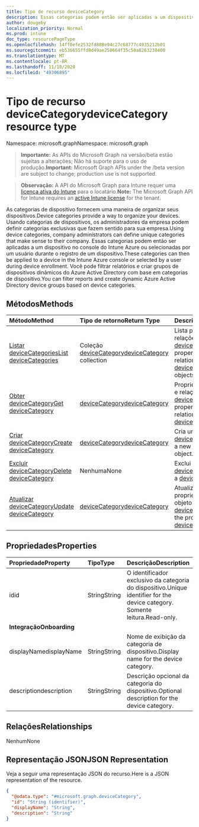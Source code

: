 ```yaml
---
title: Tipo de recurso deviceCategory
description: Essas categorias podem então ser aplicadas a um dispositivo no console do Intune Azure ou selecionadas por um usuário durante o registro de um dispositivo. Você pode filtrar relatórios e criar grupos de dispositivos dinâmicos do Azure Active Directory com base em categorias de dispositivo.
author: dougeby
localization_priority: Normal
ms.prod: intune
doc_type: resourcePageType
ms.openlocfilehash: 14ff0efe2532fd808e94c27c68777c4935212b01
ms.sourcegitcommit: eb536655ffd8d49ae258664f35c50a8263238400
ms.translationtype: MT
ms.contentlocale: pt-BR
ms.lasthandoff: 11/18/2020
ms.locfileid: "49306895"
---
```

# <a name="devicecategory-resource-type"></a><span data-ttu-id="b4b71-104">Tipo de recurso deviceCategory</span><span class="sxs-lookup"><span data-stu-id="b4b71-104">deviceCategory resource type</span></span>

<span data-ttu-id="b4b71-105">Namespace: microsoft.graph</span><span class="sxs-lookup"><span data-stu-id="b4b71-105">Namespace: microsoft.graph</span></span>

> <span data-ttu-id="b4b71-106">**Importante:** As APIs do Microsoft Graph na versão/beta estão sujeitas a alterações; Não há suporte para o uso de produção.</span><span class="sxs-lookup"><span data-stu-id="b4b71-106">**Important:** Microsoft Graph APIs under the /beta version are subject to change; production use is not supported.</span></span>

> <span data-ttu-id="b4b71-107">**Observação:** A API do Microsoft Graph para Intune requer uma [licença ativa do Intune](https://go.microsoft.com/fwlink/?linkid=839381) para o locatário.</span><span class="sxs-lookup"><span data-stu-id="b4b71-107">**Note:** The Microsoft Graph API for Intune requires an [active Intune license](https://go.microsoft.com/fwlink/?linkid=839381) for the tenant.</span></span>

<span data-ttu-id="b4b71-108">As categorias de dispositivo fornecem uma maneira de organizar seus dispositivos.</span><span class="sxs-lookup"><span data-stu-id="b4b71-108">Device categories provide a way to organize your devices.</span></span> <span data-ttu-id="b4b71-109">Usando categorias de dispositivos, os administradores da empresa podem definir categorias exclusivas que fazem sentido para sua empresa.</span><span class="sxs-lookup"><span data-stu-id="b4b71-109">Using device categories, company administrators can define unique categories that make sense to their company.</span></span> <span data-ttu-id="b4b71-110">Essas categorias podem então ser aplicadas a um dispositivo no console do Intune Azure ou selecionadas por um usuário durante o registro de um dispositivo.</span><span class="sxs-lookup"><span data-stu-id="b4b71-110">These categories can then be applied to a device in the Intune Azure console or selected by a user during device enrollment.</span></span> <span data-ttu-id="b4b71-111">Você pode filtrar relatórios e criar grupos de dispositivos dinâmicos do Azure Active Directory com base em categorias de dispositivo.</span><span class="sxs-lookup"><span data-stu-id="b4b71-111">You can filter reports and create dynamic Azure Active Directory device groups based on device categories.</span></span>

## <a name="methods"></a><span data-ttu-id="b4b71-112">Métodos</span><span class="sxs-lookup"><span data-stu-id="b4b71-112">Methods</span></span>
|<span data-ttu-id="b4b71-113">Método</span><span class="sxs-lookup"><span data-stu-id="b4b71-113">Method</span></span>|<span data-ttu-id="b4b71-114">Tipo de retorno</span><span class="sxs-lookup"><span data-stu-id="b4b71-114">Return Type</span></span>|<span data-ttu-id="b4b71-115">Descrição</span><span class="sxs-lookup"><span data-stu-id="b4b71-115">Description</span></span>|
|:---|:---|:---|
|[<span data-ttu-id="b4b71-116">Listar deviceCategories</span><span class="sxs-lookup"><span data-stu-id="b4b71-116">List deviceCategories</span></span>](../api/intune-shared-devicecategory-list.md)|<span data-ttu-id="b4b71-117">Coleção [deviceCategory](../resources/intune-shared-devicecategory.md)</span><span class="sxs-lookup"><span data-stu-id="b4b71-117">[deviceCategory](../resources/intune-shared-devicecategory.md) collection</span></span>|<span data-ttu-id="b4b71-118">Lista propriedades e relações dos objetos [deviceCategory](../resources/intune-shared-devicecategory.md).</span><span class="sxs-lookup"><span data-stu-id="b4b71-118">List properties and relationships of the [deviceCategory](../resources/intune-shared-devicecategory.md) objects.</span></span>|
|[<span data-ttu-id="b4b71-119">Obter deviceCategory</span><span class="sxs-lookup"><span data-stu-id="b4b71-119">Get deviceCategory</span></span>](../api/intune-shared-devicecategory-get.md)|[<span data-ttu-id="b4b71-120">deviceCategory</span><span class="sxs-lookup"><span data-stu-id="b4b71-120">deviceCategory</span></span>](../resources/intune-shared-devicecategory.md)|<span data-ttu-id="b4b71-121">Propriedades de leitura e relações do objeto [deviceCategory](../resources/intune-shared-devicecategory.md).</span><span class="sxs-lookup"><span data-stu-id="b4b71-121">Read properties and relationships of the [deviceCategory](../resources/intune-shared-devicecategory.md) object.</span></span>|
|[<span data-ttu-id="b4b71-122">Criar deviceCategory</span><span class="sxs-lookup"><span data-stu-id="b4b71-122">Create deviceCategory</span></span>](../api/intune-shared-devicecategory-create.md)|[<span data-ttu-id="b4b71-123">deviceCategory</span><span class="sxs-lookup"><span data-stu-id="b4b71-123">deviceCategory</span></span>](../resources/intune-shared-devicecategory.md)|<span data-ttu-id="b4b71-124">Cria um novo objeto [deviceCategory](../resources/intune-shared-devicecategory.md).</span><span class="sxs-lookup"><span data-stu-id="b4b71-124">Create a new [deviceCategory](../resources/intune-shared-devicecategory.md) object.</span></span>|
|[<span data-ttu-id="b4b71-125">Excluir deviceCategory</span><span class="sxs-lookup"><span data-stu-id="b4b71-125">Delete deviceCategory</span></span>](../api/intune-shared-devicecategory-delete.md)|<span data-ttu-id="b4b71-126">Nenhuma</span><span class="sxs-lookup"><span data-stu-id="b4b71-126">None</span></span>|<span data-ttu-id="b4b71-127">Exclui um [deviceCategory](../resources/intune-shared-devicecategory.md).</span><span class="sxs-lookup"><span data-stu-id="b4b71-127">Deletes a [deviceCategory](../resources/intune-shared-devicecategory.md).</span></span>|
|[<span data-ttu-id="b4b71-128">Atualizar deviceCategory</span><span class="sxs-lookup"><span data-stu-id="b4b71-128">Update deviceCategory</span></span>](../api/intune-shared-devicecategory-update.md)|[<span data-ttu-id="b4b71-129">deviceCategory</span><span class="sxs-lookup"><span data-stu-id="b4b71-129">deviceCategory</span></span>](../resources/intune-shared-devicecategory.md)|<span data-ttu-id="b4b71-130">Atualiza as propriedades de um objeto [deviceCategory](../resources/intune-shared-devicecategory.md).</span><span class="sxs-lookup"><span data-stu-id="b4b71-130">Update the properties of a [deviceCategory](../resources/intune-shared-devicecategory.md) object.</span></span>|

## <a name="properties"></a><span data-ttu-id="b4b71-131">Propriedades</span><span class="sxs-lookup"><span data-stu-id="b4b71-131">Properties</span></span>
|<span data-ttu-id="b4b71-132">Propriedade</span><span class="sxs-lookup"><span data-stu-id="b4b71-132">Property</span></span>|<span data-ttu-id="b4b71-133">Tipo</span><span class="sxs-lookup"><span data-stu-id="b4b71-133">Type</span></span>|<span data-ttu-id="b4b71-134">Descrição</span><span class="sxs-lookup"><span data-stu-id="b4b71-134">Description</span></span>|
|:---|:---|:---|
|<span data-ttu-id="b4b71-135">id</span><span class="sxs-lookup"><span data-stu-id="b4b71-135">id</span></span>|<span data-ttu-id="b4b71-136">String</span><span class="sxs-lookup"><span data-stu-id="b4b71-136">String</span></span>|<span data-ttu-id="b4b71-137">O identificador exclusivo da categoria do dispositivo.</span><span class="sxs-lookup"><span data-stu-id="b4b71-137">Unique identifier for the device category.</span></span> <span data-ttu-id="b4b71-138">Somente leitura.</span><span class="sxs-lookup"><span data-stu-id="b4b71-138">Read-only.</span></span>|
|<span data-ttu-id="b4b71-139">**Integração**</span><span class="sxs-lookup"><span data-stu-id="b4b71-139">**Onboarding**</span></span>|
|<span data-ttu-id="b4b71-140">displayName</span><span class="sxs-lookup"><span data-stu-id="b4b71-140">displayName</span></span>|<span data-ttu-id="b4b71-141">String</span><span class="sxs-lookup"><span data-stu-id="b4b71-141">String</span></span>|<span data-ttu-id="b4b71-142">Nome de exibição da categoria de dispositivo.</span><span class="sxs-lookup"><span data-stu-id="b4b71-142">Display name for the device category.</span></span>|
|<span data-ttu-id="b4b71-143">description</span><span class="sxs-lookup"><span data-stu-id="b4b71-143">description</span></span>|<span data-ttu-id="b4b71-144">String</span><span class="sxs-lookup"><span data-stu-id="b4b71-144">String</span></span>|<span data-ttu-id="b4b71-145">Descrição opcional da categoria do dispositivo.</span><span class="sxs-lookup"><span data-stu-id="b4b71-145">Optional description for the device category.</span></span>|

## <a name="relationships"></a><span data-ttu-id="b4b71-146">Relações</span><span class="sxs-lookup"><span data-stu-id="b4b71-146">Relationships</span></span>
<span data-ttu-id="b4b71-147">Nenhum</span><span class="sxs-lookup"><span data-stu-id="b4b71-147">None</span></span>

## <a name="json-representation"></a><span data-ttu-id="b4b71-148">Representação JSON</span><span class="sxs-lookup"><span data-stu-id="b4b71-148">JSON Representation</span></span>
<span data-ttu-id="b4b71-149">Veja a seguir uma representação JSON do recurso.</span><span class="sxs-lookup"><span data-stu-id="b4b71-149">Here is a JSON representation of the resource.</span></span>
<!-- {
  "blockType": "resource",
  "keyProperty": "id",
  "@odata.type": "microsoft.graph.deviceCategory"
}
-->
``` json
{
  "@odata.type": "#microsoft.graph.deviceCategory",
  "id": "String (identifier)",
  "displayName": "String",
  "description": "String"
}
```




